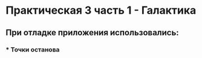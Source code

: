 # Практическая 3 часть 1 - Галактика
## При отладке приложения использовались:
###  * Точки останова
